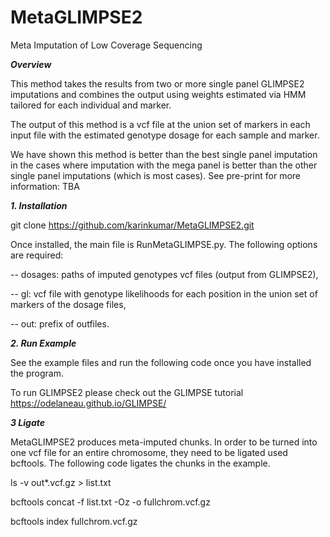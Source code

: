 # MetaGLIMPSE2
Meta Imputation of Low Coverage Sequencing

***Overview***

This method takes the results from two or more single panel GLIMPSE2 imputations and combines the output using weights estimated via HMM tailored for each individual and marker. 

The output of this method is a vcf file at the union set of markers in each input file with the estimated genotype dosage for each sample and marker.

We have shown this method is better than the best single panel imputation in the cases where imputation with the mega panel is better than the other single panel imputations (which is most cases). See pre-print for more information: TBA

***1. Installation***

git clone https://github.com/karinkumar/MetaGLIMPSE2.git

Once installed, the main file is RunMetaGLIMPSE.py. The following options are required:


-- dosages:  paths of imputed genotypes vcf files (output from GLIMPSE2), 

-- gl:  vcf file with genotype likelihoods for each position in the union set of markers of the dosage files, 

-- out:  prefix of outfiles. 

***2. Run Example***

See the example files and run the following code once you have installed the program.

To run GLIMPSE2 please check out the GLIMPSE tutorial https://odelaneau.github.io/GLIMPSE/ 

***3 Ligate*** 

MetaGLIMPSE2 produces meta-imputed chunks. In order to be turned into one vcf file for an entire chromosome, they need to be ligated used bcftools. The following code ligates the chunks in the example. 

ls -v out*.vcf.gz > list.txt

bcftools concat -f list.txt -Oz -o fullchrom.vcf.gz

bcftools index fullchrom.vcf.gz



